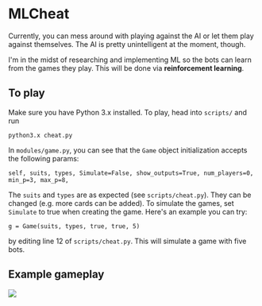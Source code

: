 # MLCheat

Currently, you can mess around with playing against the AI or let them play against themselves. The AI is pretty unintelligent at the moment, though.

I'm in the midst of researching and implementing ML so the bots can learn from the games they play. This will be done via **reinforcement learning**.

## To play
Make sure you have Python 3.x installed. To play, head into `scripts/` and run
```
python3.x cheat.py
```

In `modules/game.py`, you can see that the `Game` object initialization accepts the following params:
```
self, suits, types, Simulate=False, show_outputs=True, num_players=0, min_p=3, max_p=8,
```
The `suits` and `types` are as expected (see `scripts/cheat.py`). They can be changed (e.g. more cards can be added). To simulate the games, set `Simulate` to true when creating the game. Here's an example you can try:
```
g = Game(suits, types, true, true, 5)
```
by editing line 12 of `scripts/cheat.py`. This will simulate a game with five bots.

## Example gameplay
<img src='https://i.imgur.com/58L3cGj.png'>
